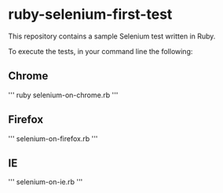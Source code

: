 # ruby-selenium-first-test
This repository contains a sample Selenium test written in Ruby.

To execute the tests, in your command line the following:

## Chrome
'''
ruby selenium-on-chrome.rb
'''

## Firefox
'''
selenium-on-firefox.rb
'''

## IE
'''
selenium-on-ie.rb
'''
